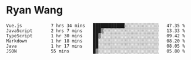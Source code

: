 # Ryan Wang

<!--START_SECTION:waka-->

```text
Vue.js           7 hrs 34 mins   ████████████░░░░░░░░░░░░░   47.35 %
JavaScript       2 hrs 7 mins    ███▒░░░░░░░░░░░░░░░░░░░░░   13.33 %
TypeScript       1 hr 30 mins    ██▒░░░░░░░░░░░░░░░░░░░░░░   09.42 %
Markdown         1 hr 18 mins    ██░░░░░░░░░░░░░░░░░░░░░░░   08.20 %
Java             1 hr 17 mins    ██░░░░░░░░░░░░░░░░░░░░░░░   08.05 %
JSON             55 mins         █▒░░░░░░░░░░░░░░░░░░░░░░░   05.80 %
```

<!--END_SECTION:waka-->
